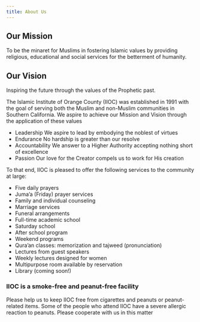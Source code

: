 ```yaml
---
title: About Us
---
```


## Our Mission
To be the minaret for Muslims in fostering Islamic values by providing religious, educational and social services for the betterment of humanity.

## Our Vision
Inspiring the future through the values of the Prophetic past.

The Islamic Institute of Orange County (IIOC) was established in 1991 with the goal of serving both the Muslim and non-Muslim communities in Southern California. We aspire to achieve our Mission and Vision through the application of these values

* Leadership We aspire to lead by embodying the noblest of virtues
* Endurance No hardship is greater than our resolve
* Accountability We answer to a Higher Authority accepting nothing short of excellence
* Passion Our love for the Creator compels us to work for His creation

To that end, IIOC is pleased to offer the following services to the community at large:
* Five daily prayers
* Juma’a (Friday) prayer services
* Family and individual counseling
* Marriage services
* Funeral arrangements
* Full-time academic school
* Saturday school
* After school program
* Weekend programs
* Qura’an classes: memorization and tajweed (pronunciation)
* Lectures from guest speakers
* Weekly lectures designed for women
* Multipurpose room available by reservation
* Library (coming soon!)

### IIOC is a smoke-free and peanut-free facility
Please help us to keep IIOC free from cigarettes and peanuts or peanut-related items. Some of the people who attend IIOC have a severe allergic reaction to peanuts. Please cooperate with us in this matter
